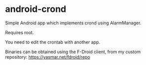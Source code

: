 # android-crond

Simple Android app which implements crond using AlarmManager.

Requires root.

You need to edit the crontab with another app.

Binaries can be obtained using the F-Droid client, from my custom repository:
https://yasmar.net/fdroid/repo

